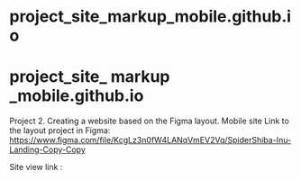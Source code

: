 # project_site_markup_mobile.github.io
# project_site_ markup _mobile.github.io

Project 2. Creating a website based on the Figma layout.
Mobile  site
Link to the layout project in Figma: https://www.figma.com/file/KcgLz3n0fW4LANqVmEV2Vq/SpiderShiba-Inu-Landing-Copy-Copy

Site view link :
